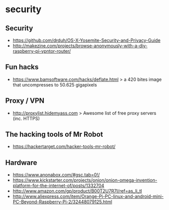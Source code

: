 # security

## Security
- https://github.com/drduh/OS-X-Yosemite-Security-and-Privacy-Guide
- http://makezine.com/projects/browse-anonymously-with-a-diy-raspberry-pi-vpntor-router/

## Fun hacks
- https://www.bamsoftware.com/hacks/deflate.html > a 420 bites image that uncompresses to 50.625 gigapixels

## Proxy / VPN
- http://proxylist.hidemyass.com > Awesome list of free proxy servers (inc. HTTPS)

## The hacking tools of Mr Robot
- https://hackertarget.com/hacker-tools-mr-robot/

## Hardware
- https://www.anonabox.com/#gsc.tab=0!/
- https://www.kickstarter.com/projects/onion/onion-omega-invention-platform-for-the-internet-of/posts/1332704
- http://www.amazon.com/gp/product/B00T2U7R7I/ref=as_li_tl
- http://www.aliexpress.com/item/Orange-Pi-PC-linux-and-android-mini-PC-Beyond-Raspberry-Pi-2/32448079125.html
